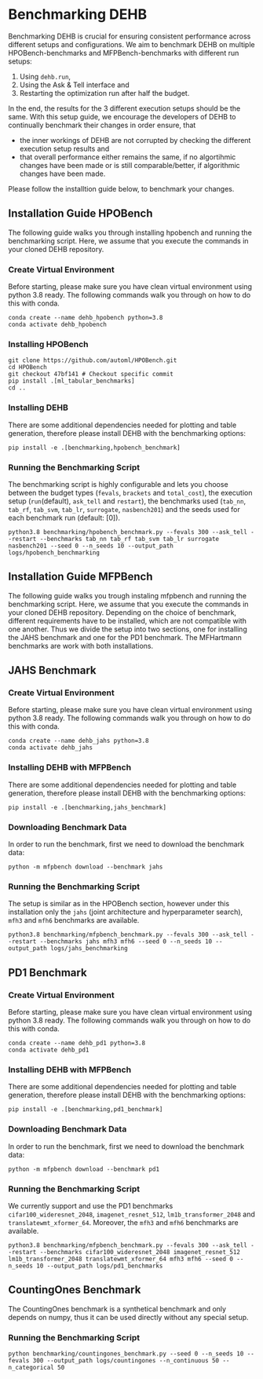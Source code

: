 # Benchmarking DEHB
Benchmarking DEHB is crucial for ensuring consistent performance across different setups and configurations. We aim to benchmark DEHB on multiple HPOBench-benchmarks and MFPBench-benchmarks with different run setups:

1. Using `dehb.run`,
2. Using the Ask & Tell interface and
3. Restarting the optimization run after half the budget.

In the end, the results for the 3 different execution setups should be the same. With this setup guide, we encourage the developers of DEHB to continually benchmark their changes in order ensure, that 

- the inner workings of DEHB are not corrupted by checking the different execution setup results and
- that overall performance either remains the same, if no algortihmic changes have been made or is still comparable/better, if algorithmic changes have been made.

Please follow the installtion guide below, to benchmark your changes.

## Installation Guide HPOBench
The following guide walks you through installing hpobench and running the benchmarking script. Here, we assume that you execute the commands in your cloned DEHB repository.
### Create Virtual Environment
Before starting, please make sure you have clean virtual environment using python 3.8 ready. The following commands walk you through on how to do this with conda.
```
conda create --name dehb_hpobench python=3.8
conda activate dehb_hpobench
```
### Installing HPOBench
```shell
git clone https://github.com/automl/HPOBench.git
cd HPOBench
git checkout 47bf141 # Checkout specific commit
pip install .[ml_tabular_benchmarks]
cd ..
```
### Installing DEHB
There are some additional dependencies needed for plotting and table generation, therefore please install DEHB with the benchmarking options:
```shell
pip install -e .[benchmarking,hpobench_benchmark]
```
### Running the Benchmarking Script
The benchmarking script is highly configurable and lets you choose between the budget types (`fevals`, `brackets` and `total_cost`), the execution setup (`run`(default), `ask_tell` and `restart`), the benchmarks used (`tab_nn`, `tab_rf`, `tab_svm`, `tab_lr`, `surrogate`, `nasbench201`) and the seeds used for each benchmark run (default: [0]). 
```shell
python3.8 benchmarking/hpobench_benchmark.py --fevals 300 --ask_tell --restart --benchmarks tab_nn tab_rf tab_svm tab_lr surrogate nasbench201 --seed 0 --n_seeds 10 --output_path logs/hpobench_benchmarking
```

## Installation Guide MFPBench
The following guide walks you trough instaling mfpbench and running the benchmarking script. Here, we assume that you execute the commands in your cloned DEHB repository. Depending on the choice of benchmark, different requirements have to be installed, which are not compatible with one another. Thus we divide the setup into two sections, one for installing the JAHS benchmark and one for the PD1 benchmark. The MFHartmann benchmarks are work with both installations.

## JAHS Benchmark
### Create Virtual Environment
Before starting, please make sure you have clean virtual environment using python 3.8 ready. The following commands walk you through on how to do this with conda.
```
conda create --name dehb_jahs python=3.8
conda activate dehb_jahs
```

### Installing DEHB with MFPBench
There are some additional dependencies needed for plotting and table generation, therefore please install DEHB with the benchmarking options:
```shell
pip install -e .[benchmarking,jahs_benchmark]
```

### Downloading Benchmark Data
In order to run the benchmark, first we need to download the benchmark data:
```shell
python -m mfpbench download --benchmark jahs
```
### Running the Benchmarking Script
The setup is similar as in the HPOBench section, however under this installation only the `jahs` (joint architecture and hyperparameter search), `mfh3` and `mfh6` benchmarks are available.
```shell
python3.8 benchmarking/mfpbench_benchmark.py --fevals 300 --ask_tell --restart --benchmarks jahs mfh3 mfh6 --seed 0 --n_seeds 10 --output_path logs/jahs_benchmarking
```

## PD1 Benchmark
### Create Virtual Environment
Before starting, please make sure you have clean virtual environment using python 3.8 ready. The following commands walk you through on how to do this with conda.
```
conda create --name dehb_pd1 python=3.8
conda activate dehb_pd1
```

### Installing DEHB with MFPBench
There are some additional dependencies needed for plotting and table generation, therefore please install DEHB with the benchmarking options:
```shell
pip install -e .[benchmarking,pd1_benchmark]
```

### Downloading Benchmark Data
In order to run the benchmark, first we need to download the benchmark data:
```shell
python -m mfpbench download --benchmark pd1
```
### Running the Benchmarking Script
We currently support and use the PD1 benchmarks `cifar100_wideresnet_2048`, `imagenet_resnet_512`, `lm1b_transformer_2048` and `translatewmt_xformer_64`. Moreover, the `mfh3` and `mfh6` benchmarks are available.
```shell
python3.8 benchmarking/mfpbench_benchmark.py --fevals 300 --ask_tell --restart --benchmarks cifar100_wideresnet_2048 imagenet_resnet_512 lm1b_transformer_2048 translatewmt_xformer_64 mfh3 mfh6 --seed 0 --n_seeds 10 --output_path logs/pd1_benchmarks
```

## CountingOnes Benchmark
The CountingOnes benchmark is a synthetical benchmark and only depends on numpy, thus it can be used directly without any special setup.

### Running the Benchmarking Script
```shell
python benchmarking/countingones_benchmark.py --seed 0 --n_seeds 10 --fevals 300 --output_path logs/countingones --n_continuous 50 --n_categorical 50
```